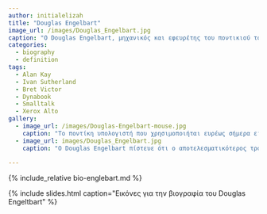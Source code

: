 ```yaml
---
author: initialelizah
title: "Douglas Engelbart"
image_url: /images/Douglas_Engelbart.jpg
caption: "O Douglas Engelbart, μηχανικός και εφευρέτης του ποντικιού του υπολογιστή."
categories:
  - biography
  - definition
tags:
  - Alan Kay
  - Ivan Sutherland
  - Bret Victor
  - Dynabook
  - Smalltalk
  - Xerox Alto
gallery:
  - image_url: /images/Douglas-Engelbart-mouse.jpg
    caption: "Το ποντίκη υπολογιστή που χρησιμοποιήται ευρέως σήμερα είναι δημιουργία του Douglas Engelbart το 1968 με στόχο να γίνει η επίδραση με τον υπολογιστή ποιό εύκολη ώστε να βασίζεται περισσότερος χρόνος στην επίλυση προβλημάτων σε αυτόν."
  - image_url: images/Douglas_Engelbart.jpg
    caption: "Ο Douglas Engelbart πίστευε ότι ο αποτελεσματικότερος τρόπος για την επίλυση των προβλημάτων ήταν η αύξηση της ανθρώπινης νοημοσύνης και πως ο υπολογιστής θα ήταν ένα ουσιαστικό εργαλείο για τους μελλοντικούς εργάτες της γνώσης να λύσουν τέτοια προβλήματα. "
  
---
```


{% include_relative bio-englebart.md %}

{% include slides.html caption="Εικόνες για την βιογραφία του Douglas Engeltbart" %}
